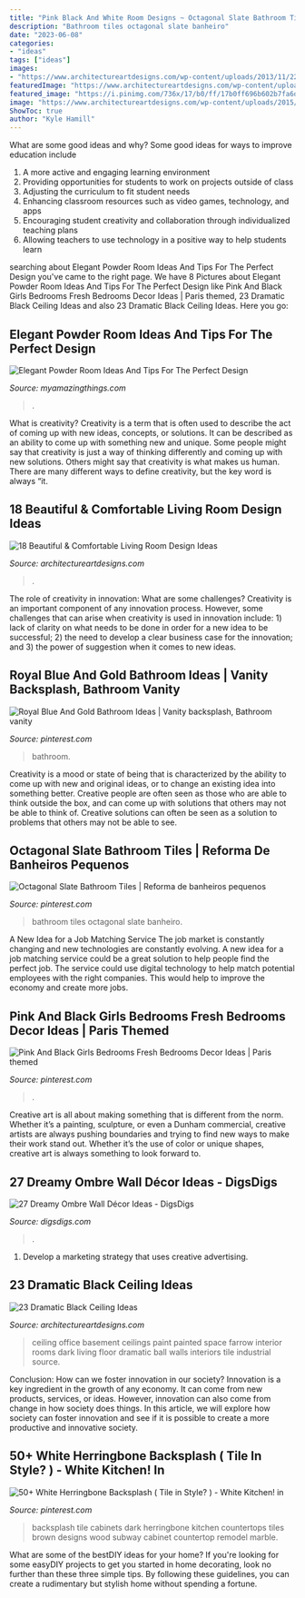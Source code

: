 ```yaml
---
title: "Pink Black And White Room Designs ~ Octagonal Slate Bathroom Tiles"
description: "Bathroom tiles octagonal slate banheiro"
date: "2023-06-08"
categories:
- "ideas"
tags: ["ideas"]
images:
- "https://www.architectureartdesigns.com/wp-content/uploads/2013/11/2215.jpg"
featuredImage: "https://www.architectureartdesigns.com/wp-content/uploads/2013/11/2215.jpg"
featured_image: "https://i.pinimg.com/736x/17/b0/ff/17b0ff696b602b7fa6d965099210cd88.jpg"
image: "https://www.architectureartdesigns.com/wp-content/uploads/2015/04/43.jpg"
ShowToc: true
author: "Kyle Hamill"
---
```



What are some good ideas and why?
Some good ideas for ways to improve education include 
1. A more active and engaging learning environment 
2. Providing opportunities for students to work on projects outside of class 
3. Adjusting the curriculum to fit student needs 
4. Enhancing classroom resources such as video games, technology, and apps 
5. Encouraging student creativity and collaboration through individualized teaching plans 
6. Allowing teachers to use technology in a positive way to help students learn 

	

		
searching about Elegant Powder Room Ideas And Tips For The Perfect Design you've came to the right page. We have 8 Pictures about Elegant Powder Room Ideas And Tips For The Perfect Design like Pink And Black Girls Bedrooms Fresh Bedrooms Decor Ideas | Paris themed, 23 Dramatic Black Ceiling Ideas and also 23 Dramatic Black Ceiling Ideas. Here you go:
		
    
## Elegant Powder Room Ideas And Tips For The Perfect Design

<img loading=lazy src="https://myamazingthings.com/wp-content/uploads/2017/10/powder-room-3-.jpg" onerror="this.onerror=null;this.src='https://tse3.mm.bing.net/th?id=OIP.GeoB7LDJx8mRkSKZQQefpAHaLH&amp;pid=15.1';" alt="Elegant Powder Room Ideas And Tips For The Perfect Design">

_Source: myamazingthings.com_

>. 

	

What is creativity?
Creativity is a term that is often used to describe the act of coming up with new ideas, concepts, or solutions. It can be described as an ability to come up with something new and unique. Some people might say that creativity is just a way of thinking differently and coming up with new solutions. Others might say that creativity is what makes us human. There are many different ways to define creativity, but the key word is always “it.

    
## 18 Beautiful &amp; Comfortable Living Room Design Ideas

<img loading=lazy src="https://www.architectureartdesigns.com/wp-content/uploads/2015/04/43.jpg" onerror="this.onerror=null;this.src='https://tse2.mm.bing.net/th?id=OIP.VLWhOSkK2jpYruVw5SR3twHaFK&amp;pid=15.1';" alt="18 Beautiful &amp; Comfortable Living Room Design Ideas">

_Source: architectureartdesigns.com_

>. 

	

The role of creativity in innovation: What are some challenges?
Creativity is an important component of any innovation process. However, some challenges that can arise when creativity is used in innovation include: 1) lack of clarity on what needs to be done in order for a new idea to be successful; 2) the need to develop a clear business case for the innovation; and 3) the power of suggestion when it comes to new ideas.

    
## Royal Blue And Gold Bathroom Ideas | Vanity Backsplash, Bathroom Vanity

<img loading=lazy src="https://i.pinimg.com/736x/61/64/c2/6164c27081359f080a3754c0a4bece88.jpg" onerror="this.onerror=null;this.src='https://tse1.mm.bing.net/th?id=OIP.KciDnb5PzHn6Zl_ljG6O8QHaLH&amp;pid=15.1';" alt="Royal Blue And Gold Bathroom Ideas | Vanity backsplash, Bathroom vanity">

_Source: pinterest.com_

>bathroom. 

	

Creativity is a mood or state of being that is characterized by the ability to come up with new and original ideas, or to change an existing idea into something better. Creative people are often seen as those who are able to think outside the box, and can come up with solutions that others may not be able to think of. Creative solutions can often be seen as a solution to problems that others may not be able to see.

    
## Octagonal Slate Bathroom Tiles | Reforma De Banheiros Pequenos

<img loading=lazy src="https://i.pinimg.com/736x/17/b0/ff/17b0ff696b602b7fa6d965099210cd88.jpg" onerror="this.onerror=null;this.src='https://tse2.mm.bing.net/th?id=OIP.P7fJKu25GVZYVkfp_5Yh1gHaKA&amp;pid=15.1';" alt="Octagonal Slate Bathroom Tiles | Reforma de banheiros pequenos">

_Source: pinterest.com_

>bathroom tiles octagonal slate banheiro. 

	

A New Idea for a Job Matching Service
The job market is constantly changing and new technologies are constantly evolving. A new idea for a job matching service could be a great solution to help people find the perfect job. The service could use digital technology to help match potential employees with the right companies. This would help to improve the economy and create more jobs.

    
## Pink And Black Girls Bedrooms Fresh Bedrooms Decor Ideas | Paris Themed

<img loading=lazy src="https://i.pinimg.com/736x/0f/5c/8e/0f5c8e7bfecb0945281b7d81a5cd62e8.jpg" onerror="this.onerror=null;this.src='https://tse4.mm.bing.net/th?id=OIP.l-kSoddBSzW_ETJu84-4cQHaJ4&amp;pid=15.1';" alt="Pink And Black Girls Bedrooms Fresh Bedrooms Decor Ideas | Paris themed">

_Source: pinterest.com_

>. 

	

Creative art is all about making something that is different from the norm. Whether it’s a painting, sculpture, or even a Dunham commercial, creative artists are always pushing boundaries and trying to find new ways to make their work stand out. Whether it’s the use of color or unique shapes, creative art is always something to look forward to.

    
## 27 Dreamy Ombre Wall Décor Ideas - DigsDigs

<img loading=lazy src="https://www.digsdigs.com/photos/dreamy-ombre-wall-decor-ideas-3-554x782.jpg" onerror="this.onerror=null;this.src='https://tse1.mm.bing.net/th?id=OIP.RuUi0hNOcG4rUx51q47fowHaKd&amp;pid=15.1';" alt="27 Dreamy Ombre Wall Décor Ideas - DigsDigs">

_Source: digsdigs.com_

>. 

	

1. Develop a marketing strategy that uses creative advertising.

    
## 23 Dramatic Black Ceiling Ideas

<img loading=lazy src="https://www.architectureartdesigns.com/wp-content/uploads/2013/11/2215.jpg" onerror="this.onerror=null;this.src='https://tse3.mm.bing.net/th?id=OIP.ShRvyP2VQ2OsMCQdJP0TKAHaJ4&amp;pid=15.1';" alt="23 Dramatic Black Ceiling Ideas">

_Source: architectureartdesigns.com_

>ceiling office basement ceilings paint painted space farrow interior rooms dark living floor dramatic ball walls interiors tile industrial source. 

	

Conclusion: How can we foster innovation in our society?
Innovation is a key ingredient in the growth of any economy. It can come from new products, services, or ideas. However, innovation can also come from change in how society does things. In this article, we will explore how society can foster innovation and see if it is possible to create a more productive and innovative society.

    
## 50+ White Herringbone Backsplash ( Tile In Style? ) - White Kitchen! In

<img loading=lazy src="https://i.pinimg.com/736x/73/4d/b6/734db61b74018e376a3e9354c2fa8174.jpg" onerror="this.onerror=null;this.src='https://tse3.mm.bing.net/th?id=OIP.bg9n6gBVYQ2w9Nn8c_0wPAHaLH&amp;pid=15.1';" alt="50+ White Herringbone Backsplash ( Tile in Style? ) - White Kitchen! in">

_Source: pinterest.com_

>backsplash tile cabinets dark herringbone kitchen countertops tiles brown designs wood subway cabinet countertop remodel marble. 

	

What are some of the bestDIY ideas for your home?
If you're looking for some easyDIY projects to get you started in home decorating, look no further than these three simple tips. By following these guidelines, you can create a rudimentary but stylish home without spending a fortune.

